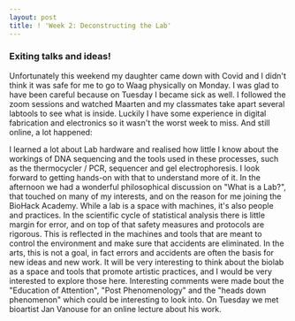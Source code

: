 ```yaml
---
layout: post
title: ! 'Week 2: Deconstructing the Lab'
---
```


### Exiting talks and ideas!
Unfortunately this weekend my daughter came down with Covid and I didn't think it was safe for me to go to Waag physically on Monday. I was glad to have been careful because on Tuesday I became sick as well. I followed the zoom sessions and watched Maarten and my classmates take apart several labtools to see what is inside. Luckily I have some experience in digital fabrication and electronics so it wasn't the worst week to miss. And still online, a lot happened:

I learned a lot about Lab hardware and realised how little I know about the workings of DNA sequencing and the tools used in these processes, such as the thermocycler / PCR, sequencer and gel electrophoresis. I look forward to getting hands-on with that to understand more of it. In the afternoon we had a wonderful philosophical discussion on "What is a Lab?", that touched on many of my interests, and on  the reason for me joining the BioHack Academy. While a lab is a space with machines, it's also people and practices. In the scientific cycle of statistical analysis there is little margin for error, and on top of that safety measures and protocols are rigorous. This is reflected in the machines and tools that are meant to control the environment and make sure that accidents are eliminated. In the arts, this is not a goal, in fact errors and accidents are often the basis for new ideas and new work. It will be very interesting to think about the biolab as a space and tools that promote artistic practices, and I would be very interested to explore those here. Interesting comments were made bout the "Education of Attention", "Post Phenomenology" and the "heads down phenomenon" which could be interesting to look into. On Tuesday we met bioartist Jan Vanouse for an online lecture about his work. 

